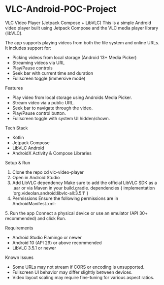 # VLC-Android-POC-Project

VLC Video Player (Jetpack Compose + LibVLC)
This is a simple Android video player built using Jetpack Compose and the VLC media player library
(libVLC).

The app supports playing videos from both the file system and online URLs. It includes support for:
- Picking videos from local storage (Android 13+ Media Picker)
- Streaming videos via URL
- Play/Pause controls
- Seek bar with current time and duration
- Fullscreen toggle (immersive mode)

Features
- Play video from local storage using Androids Media Picker.
- Stream video via a public URL.
- Seek bar to navigate through the video.
- Play/Pause control button.
- Fullscreen toggle with system UI hidden/shown.

Tech Stack
- Kotlin
- Jetpack Compose
- LibVLC Android
- AndroidX Activity & Compose Libraries

Setup & Run
1. Clone the repo
 cd vlc-video-player
2. Open in Android Studio
3. Add LibVLC dependency
 Make sure to add the official LibVLC SDK as a .aar or via Maven in your build.gradle.
 dependencies {
 implementation 'org.videolan.android:libvlc-all:3.5.1'
 }
4. Permissions
 Ensure the following permissions are in AndroidManifest.xml:
 <uses-permission android:name="android.permission.INTERNET" />
 <uses-permission android:name="android.permission.READ_MEDIA_VIDEO" />
 <uses-permission android:name="android.permission.ACCESS_NETWORK_STATE" />
5. Run the app
 Connect a physical device or use an emulator (API 30+ recommended) and click Run.

Requirements
- Android Studio Flamingo or newer
- Android 10 (API 29) or above recommended
- LibVLC 3.5.1 or newer

Known Issues
- Some URLs may not stream if CORS or encoding is unsupported.
- Fullscreen UI behavior may differ slightly between devices.
- Video layout scaling may require fine-tuning for various aspect ratios.

